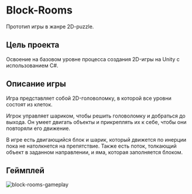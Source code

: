 # Block-Rooms
Прототип игры в жанре 2D-puzzle.

## Цель проекта
Освоение на базовом уровне процесса создания 2D-игры на Unity с использованием С#.

## Описание игры
Игра представляет собой 2D-головоломку, в которой все уровни состоят из клеток.

Игрок управляет шариком, чтобы решить головоломку и добраться до выхода. Он умеет двигать объекты и прикреплять их к себе, чтобы они повторяли его движение.

В игре есть двигающийся блок и шарик, который движется по инерции пока не натолкнется на препятствие. 
Также есть поток, толкающий объект в заданном направлении, и яма, которая заполняется блоком.

## Геймплей
![block-rooms-gameplay](https://user-images.githubusercontent.com/25883866/222525823-b5b4b8e2-2103-425f-bfad-f569120d9d6d.gif)
